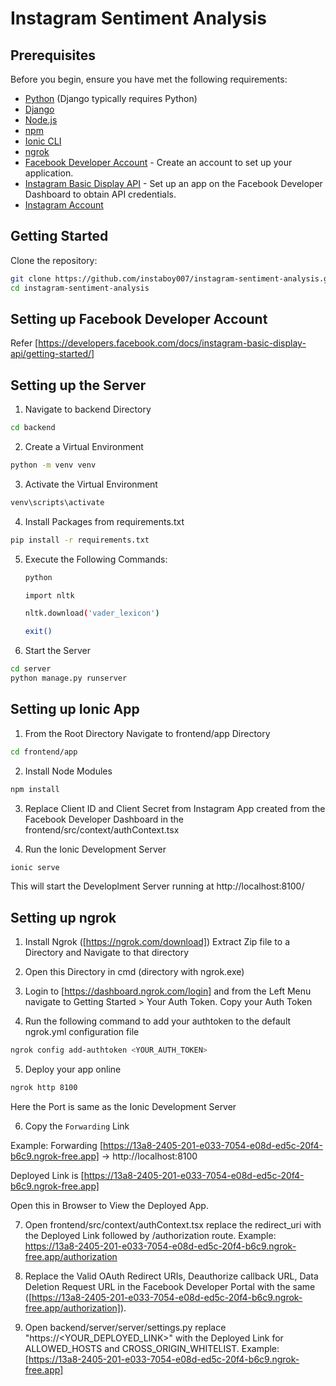 # Instagram Sentiment Analysis

## Prerequisites

Before you begin, ensure you have met the following requirements:

- [Python](https://www.python.org/) (Django typically requires Python)
- [Django](https://www.djangoproject.com/)
- [Node.js](https://nodejs.org/)
- [npm](https://www.npmjs.com/)
- [Ionic CLI](https://ionicframework.com/docs/cli)
- [ngrok](https://ngrok.com/)
- [Facebook Developer Account](https://developers.facebook.com/) - Create an account to set up your application.
- [Instagram Basic Display API](https://developers.facebook.com/docs/instagram-basic-display-api) - Set up an app on the Facebook Developer Dashboard to obtain API credentials.
- [Instagram Account](https://instagram.com)

## Getting Started
Clone the repository:

```bash
git clone https://github.com/instaboy007/instagram-sentiment-analysis.git
cd instagram-sentiment-analysis
```

## Setting up Facebook Developer Account

Refer [https://developers.facebook.com/docs/instagram-basic-display-api/getting-started/]

## Setting up the Server

1) Navigate to backend Directory

```bash
cd backend
```
2) Create a Virtual Environment

```bash
python -m venv venv
```

3) Activate the Virtual Environment

``` bash
venv\scripts\activate
```

4) Install Packages from requirements.txt

```bash
pip install -r requirements.txt
```

5) Execute the Following Commands:
    ```bash
    python
    ```
    ```bash
    import nltk
    ```
    ```bash
    nltk.download('vader_lexicon')
    ```
    ```bash
    exit()
    ```

7) Start the Server

```bash
cd server
python manage.py runserver
```

## Setting up Ionic App

1) From the Root Directory Navigate to frontend/app Directory

```bash
cd frontend/app
```

2) Install Node Modules

```bash
npm install
```

3) Replace Client ID and Client Secret from Instagram App created from the Facebook Developer Dashboard in the frontend/src/context/authContext.tsx

4) Run the Ionic Development Server

```bash
ionic serve
```

This will start the Developlment Server running at http://localhost:8100/

## Setting up ngrok

1) Install Ngrok ([https://ngrok.com/download]) Extract Zip file to a Directory and Navigate to that directory 

2) Open this Directory in cmd (directory with ngrok.exe)

3) Login to [https://dashboard.ngrok.com/login] and from the Left Menu navigate to Getting Started > Your Auth Token. Copy your Auth Token

4) Run the following command to add your authtoken to the default ngrok.yml configuration file

```bash
ngrok config add-authtoken <YOUR_AUTH_TOKEN>
```

5) Deploy your app online

```bash
ngrok http 8100
```
Here the Port is same as the Ionic Development Server

6) Copy the `Forwarding` Link

Example: Forwarding [https://13a8-2405-201-e033-7054-e08d-ed5c-20f4-b6c9.ngrok-free.app] -> http://localhost:8100 

Deployed Link is [https://13a8-2405-201-e033-7054-e08d-ed5c-20f4-b6c9.ngrok-free.app]

Open this in Browser to View the Deployed App.

7) Open frontend/src/context/authContext.tsx replace the redirect_uri with the Deployed Link followed by /authorization route.
    Example: https://13a8-2405-201-e033-7054-e08d-ed5c-20f4-b6c9.ngrok-free.app/authorization
   
9) Replace the Valid OAuth Redirect URIs, Deauthorize callback URL, Data Deletion Request URL in the Facebook Developer Portal with the same ([https://13a8-2405-201-e033-7054-e08d-ed5c-20f4-b6c9.ngrok-free.app/authorization]).

10) Open backend/server/server/settings.py replace "https://<YOUR_DEPLOYED_LINK>" with the Deployed Link for ALLOWED_HOSTS and CROSS_ORIGIN_WHITELIST.
    Example: [https://13a8-2405-201-e033-7054-e08d-ed5c-20f4-b6c9.ngrok-free.app]

